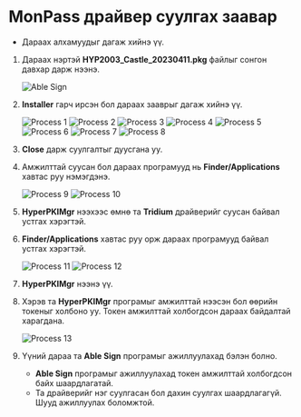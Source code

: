 # MonPass драйвер суулгах заавар

- Дараах алхамуудыг дагаж хийнэ үү.

1. Дараах нэртэй **HYP2003_Castle_20230411.pkg** файлыг сонгон давхар дарж нээнэ.

   ![Able Sign](img/folder.png)

2. **Installer** гарч ирсэн бол дараах зааврыг дагаж хийнэ үү.

   ![Process 1](img/monpass_install1.png)
   ![Process 2](img/monpass_install2.png)
   ![Process 3](img/monpass_install3.png)
   ![Process 4](img/monpass_install4.png)
   ![Process 5](img/monpass_install5.png)
   ![Process 6](img/monpass_install6.png)
   ![Process 7](img/monpass_install7.png)
   ![Process 8](img/monpass_install8.png)

3. **Close** дарж суулгалтыг дуусгана уу.
4. Амжилттай суусан бол дараах програмууд нь **Finder/Applications** хавтас руу нэмэгдэнэ.

   ![Process 9](img/monpass_install9.png)
   ![Process 10](img/monpass_install10.png)

5. **HyperPKIMgr** нээхээс өмнө та **Tridium** драйверийг суусан байвал устгах хэрэгтэй.
6. **Finder/Applications** хавтас руу орж дараах програмууд байвал устгах хэрэгтэй.

   ![Process 11](img/tridium_install9.png)
   ![Process 12](img/tridium_install10.png)

7. **HyperPKIMgr** нээнэ үү.
8. Хэрэв та **HyperPKIMgr** програмыг амжилттай нээсэн бол өөрийн токеныг холбоно уу. Токен амжилттай холбогдсон дараах байдалтай харагдана.

   ![Process 13](img/monpass_install11.png)

9. Үүний дараа та **Able Sign** програмыг ажиллуулахад бэлэн болно.
   - **Able Sign** програмыг ажиллуулахад токен амжилттай холбогдсон байх шаардлагатай.
   - Та драйверийг нэг суулгасан бол дахин суулгах шаардлагагүй. Шууд ажиллуулах боломжтой.
